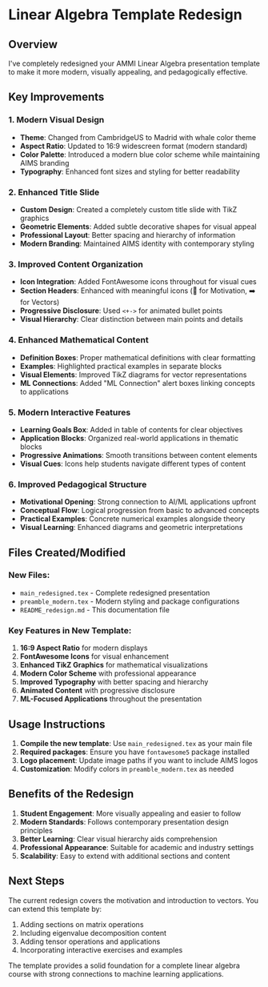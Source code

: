# Linear Algebra Template Redesign

## Overview
I've completely redesigned your AMMI Linear Algebra presentation template to make it more modern, visually appealing, and pedagogically effective.

## Key Improvements

### 1. **Modern Visual Design**
- **Theme**: Changed from CambridgeUS to Madrid with whale color theme
- **Aspect Ratio**: Updated to 16:9 widescreen format (modern standard)
- **Color Palette**: Introduced a modern blue color scheme while maintaining AIMS branding
- **Typography**: Enhanced font sizes and styling for better readability

### 2. **Enhanced Title Slide**
- **Custom Design**: Created a completely custom title slide with TikZ graphics
- **Geometric Elements**: Added subtle decorative shapes for visual appeal
- **Professional Layout**: Better spacing and hierarchy of information
- **Modern Branding**: Maintained AIMS identity with contemporary styling

### 3. **Improved Content Organization**
- **Icon Integration**: Added FontAwesome icons throughout for visual cues
- **Section Headers**: Enhanced with meaningful icons (🚀 for Motivation, ➡️ for Vectors)
- **Progressive Disclosure**: Used `<+->` for animated bullet points
- **Visual Hierarchy**: Clear distinction between main points and details

### 4. **Enhanced Mathematical Content**
- **Definition Boxes**: Proper mathematical definitions with clear formatting
- **Examples**: Highlighted practical examples in separate blocks
- **Visual Elements**: Improved TikZ diagrams for vector representations
- **ML Connections**: Added "ML Connection" alert boxes linking concepts to applications

### 5. **Modern Interactive Features**
- **Learning Goals Box**: Added in table of contents for clear objectives
- **Application Blocks**: Organized real-world applications in thematic blocks
- **Progressive Animations**: Smooth transitions between content elements
- **Visual Cues**: Icons help students navigate different types of content

### 6. **Improved Pedagogical Structure**
- **Motivational Opening**: Strong connection to AI/ML applications upfront
- **Conceptual Flow**: Logical progression from basic to advanced concepts
- **Practical Examples**: Concrete numerical examples alongside theory
- **Visual Learning**: Enhanced diagrams and geometric interpretations

## Files Created/Modified

### New Files:
- `main_redesigned.tex` - Complete redesigned presentation
- `preamble_modern.tex` - Modern styling and package configurations
- `README_redesign.md` - This documentation file

### Key Features in New Template:
1. **16:9 Aspect Ratio** for modern displays
2. **FontAwesome Icons** for visual enhancement
3. **Enhanced TikZ Graphics** for mathematical visualizations
4. **Modern Color Scheme** with professional appearance
5. **Improved Typography** with better spacing and hierarchy
6. **Animated Content** with progressive disclosure
7. **ML-Focused Applications** throughout the presentation

## Usage Instructions

1. **Compile the new template**: Use `main_redesigned.tex` as your main file
2. **Required packages**: Ensure you have `fontawesome5` package installed
3. **Logo placement**: Update image paths if you want to include AIMS logos
4. **Customization**: Modify colors in `preamble_modern.tex` as needed

## Benefits of the Redesign

1. **Student Engagement**: More visually appealing and easier to follow
2. **Modern Standards**: Follows contemporary presentation design principles
3. **Better Learning**: Clear visual hierarchy aids comprehension
4. **Professional Appearance**: Suitable for academic and industry settings
5. **Scalability**: Easy to extend with additional sections and content

## Next Steps

The current redesign covers the motivation and introduction to vectors. You can extend this template by:
1. Adding sections on matrix operations
2. Including eigenvalue decomposition content
3. Adding tensor operations and applications
4. Incorporating interactive exercises and examples

The template provides a solid foundation for a complete linear algebra course with strong connections to machine learning applications.
